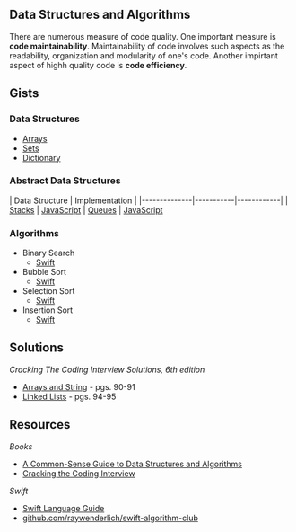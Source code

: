 
## Data Structures and Algorithms

There are numerous measure of code quality. One important measure is **code maintainability**. Maintainability of code involves such aspects as the readability, organization and modularity of one's code. Another impirtant aspect of highh quality code is **code efficiency**. 

## Gists
### Data Structures
* [Arrays](https://gist.github.com/jocelyn-boyd/fe5b0f34fe3f76ef0fee0a1031cf083e)
* [Sets](https://gist.github.com/jocelyn-boyd/840e01305484203baa4cbe985cc0468f)
* [Dictionary](https://gist.github.com/jocelyn-boyd/8f8f936972faef3afd779a4b45b7b934)

### Abstract Data Structures
| Data Structure | Implementation    |
|--------------|-----------|------------|
| [Stacks](https://gist.github.com/jocelyn-boyd/9f2ef9833f163e61018949d72770a211) | [JavaScript](https://gist.github.com/jocelyn-boyd/e0edcf441f3fbc2b1317cc1f7ad72af4)
| [Queues](https://gist.github.com/jocelyn-boyd/ae30b85f9fb5810ae8134fc55955a6f7) | [JavaScript](https://gist.github.com/jocelyn-boyd/6b811076abd6fa0999dfef467cc654d9)

### Algorithms
* Binary Search
  * [Swift](https://gist.github.com/jocelyn-boyd/4bc73957c9175632e6020dd64ec44b3c)
* Bubble Sort
  * [Swift](https://gist.github.com/jocelyn-boyd/1e2773d7bd5a1e4e2dbd455ceb032b99)
* Selection Sort
  * [Swift](https://gist.github.com/jocelyn-boyd/63fe7fe85b3586a1708d3e6275993620)
* Insertion Sort
  * [Swift](https://gist.github.com/jocelyn-boyd/daec9f3281a2cc8e28caf730aac393c1)

## Solutions
*Cracking The Coding Interview Solutions, 6th edition*
* [Arrays and String](https://gist.github.com/jocelyn-boyd/0f8f2c3b76178dd0b7b1ff787f1a9d23) - pgs. 90-91
* [Linked Lists](https://gist.github.com/jocelyn-boyd/f8742a664f5008b8c2e1b0b2da7567d2) - pgs. 94-95 

## Resources
*Books*
* [A Common-Sense Guide to Data Structures and Algorithms](https://www.amazon.com/Common-Sense-Guide-Structures-Algorithms-Second/dp/1680507222/ref=sr_1_3?crid=2FWA7W6KLBGJ0&dchild=1&keywords=common+sense+guide+to+data+structures+and+algorithms&qid=1627436411&sprefix=common+sense+guide+to+%2Caps%2C189&sr=8-3)
* [Cracking the Coding Interview](https://www.amazon.com/Cracking-Coding-Interview-Programming-Questions/dp/0984782850/ref=sr_1_3?crid=T3IJAZG5EAL2&dchild=1&keywords=cracking+the+coding+interview+2021&qid=1627436378&sprefix=cracking+the+coding+in%2Caps%2C200&sr=8-3)

*Swift*
* [Swift Language Guide](https://docs.swift.org/swift-book/LanguageGuide/TheBasics.html)
* [github.com/raywenderlich/swift-algorithm-club](https://github.com/raywenderlich/swift-algorithm-club)
